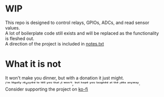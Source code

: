 # WIP
This repo is designed to control relays, GPIOs, ADCs, and read sensor values.  
A lot of boilerplate code still exists and will be replaced as the functionality is fleshed out.  
A direction of the project is included in [notes.txt](https://github.com/alexankitty/relay-overlord/blob/main/notes.txt)

# What it is not
It won't make you dinner, but with a donation it just might.  
ᴵ'ᵐ ˡᵉᵍᵃˡˡʸ ʳᵉᵠᵘᶦʳᵉᵈ ᵗᵒ ᵗᵉˡˡ ʸᵒᵘ ᵗʰᵃᵗ ᶦᵗ ʷᵒⁿ'ᵗ, ᵇᵘᵗ ʰᵒᵖᵉ ʸᵒᵘ ˡᵃᵘᵍʰᵉᵈ ᵃᵗ ᵗʰᵉ ᶦᵈᵉᵃ ᵃⁿʸʷᵃʸ.  
Consider supporting the project on [ko-fi](ko-fi.com/alexankitty)
